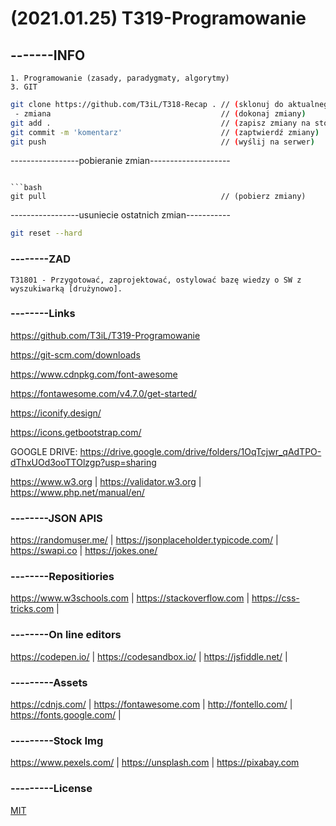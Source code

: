 # (2021.01.25) T319-Programowanie

## -------INFO
```
1. Programowanie (zasady, paradygmaty, algorytmy)
3. GIT
```

```bash
git clone https://github.com/T3iL/T318-Recap . // (sklonuj do aktualnego katalogu, brak . utworzy katalog)
 - zmiana                                      // (dokonaj zmiany)
git add .                                      // (zapisz zmiany na stosie)
git commit -m 'komentarz'                      // (zaptwierdź zmiany)
git push                                       // (wyślij na serwer)
``` 
 -----------------pobieranie zmian--------------------
```

```bash
git pull                                       // (pobierz zmiany)
```
-----------------usuniecie ostatnich zmian-----------
```bash
git reset --hard
```

### --------ZAD

```
T31801 - Przygotować, zaprojektować, ostylować bazę wiedzy o SW z wyszukiwarką [drużynowo].
```

### --------Links
https://github.com/T3iL/T319-Programowanie

https://git-scm.com/downloads

https://www.cdnpkg.com/font-awesome

https://fontawesome.com/v4.7.0/get-started/

https://iconify.design/

https://icons.getbootstrap.com/

GOOGLE DRIVE: 
https://drive.google.com/drive/folders/1OqTcjwr_qAdTPO-dThxUOd3ooTTOlzgp?usp=sharing

https://www.w3.org | https://validator.w3.org | https://www.php.net/manual/en/
### --------JSON APIS
https://randomuser.me/ | https://jsonplaceholder.typicode.com/ | https://swapi.co | https://jokes.one/
### --------Repositiories
https://www.w3schools.com | https://stackoverflow.com | https://css-tricks.com |
### --------On line editors
https://codepen.io/ | https://codesandbox.io/ | https://jsfiddle.net/ |
### ---------Assets
https://cdnjs.com/ | https://fontawesome.com | http://fontello.com/ | https://fonts.google.com/ |
### ---------Stock Img
https://www.pexels.com/ | https://unsplash.com | https://pixabay.com
### ---------License
[MIT](https://choosealicense.com/licenses/mit/)
